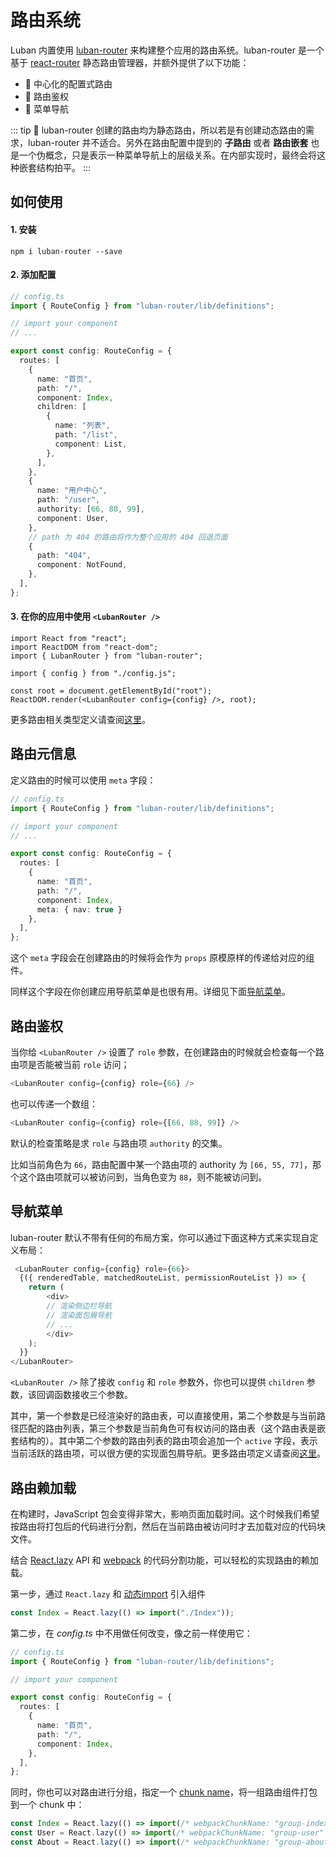 # 路由系统

Luban 内置使用 [luban-router](https://github.com/front-end-captain/luban-router) 来构建整个应用的路由系统。luban-router 是一个基于
[react-router](https://reacttraining.com/react-router/web/guides/quick-start) 静态路由管理器，并额外提供了以下功能：

- 📄 中心化的配置式路由
- 🚥 路由鉴权
- 🚏 菜单导航

::: tip 🙋
luban-router 创建的路由均为静态路由，所以若是有创建动态路由的需求，luban-router 并不适合。另外在路由配置中提到的 **子路由** 或者 **路由嵌套** 也是一个伪概念，只是表示一种菜单导航上的层级关系。在内部实现时，最终会将这种嵌套结构拍平。 
:::

## 如何使用

#### 1. 安装
```shell
npm i luban-router --save
```

#### 2. 添加配置
```typescript
// config.ts
import { RouteConfig } from "luban-router/lib/definitions";

// import your component
// ...

export const config: RouteConfig = {
  routes: [
    {
      name: "首页",
      path: "/",
      component: Index,
      children: [
        {
          name: "列表",
          path: "/list",
          component: List,
        },
      ],
    },
    {
      name: "用户中心",
      path: "/user",
      authority: [66, 88, 99],
      component: User,
    },
    // path 为 404 的路由将作为整个应用的 404 回退页面
    {
      path: "404",
      component: NotFound,
    },
  ],
};
```

#### 3. 在你的应用中使用 ` <LubanRouter /> `
```tsx
import React from "react";
import ReactDOM from "react-dom";
import { LubanRouter } from "luban-router";

import { config } from "./config.js";

const root = document.getElementById("root");
ReactDOM.render(<LubanRouter config={config} />, root);
```

更多路由相关类型定义请查阅[这里](https://github.com/front-end-captain/luban-router/blob/master/src/definitions.ts)。

## 路由元信息

定义路由的时候可以使用 `meta` 字段：
```typescript
// config.ts
import { RouteConfig } from "luban-router/lib/definitions";

// import your component
// ...

export const config: RouteConfig = {
  routes: [
    {
      name: "首页",
      path: "/",
      component: Index,
      meta: { nav: true }
    },
  ],
};
```

这个 `meta` 字段会在创建路由的时候将会作为 `props` 原模原样的传递给对应的组件。

同样这个字段在你创建应用导航菜单是也很有用。详细见下面[导航菜单](#导航菜单)。


## 路由鉴权
当你给 `<LubanRouter />` 设置了 `role` 参数，在创建路由的时候就会检查每一个路由项是否能被当前 `role` 访问；
```typescript
<LubanRouter config={config} role={66} />
```

也可以传递一个数组：
```typescript
<LubanRouter config={config} role={[66, 88, 99]} />
```

默认的检查策略是求 `role` 与路由项 `authority` 的交集。

比如当前角色为 `66`，路由配置中某一个路由项的 authority 为 `[66, 55, 77]`，那个这个路由项就可以被访问到，当角色变为 `88`，则不能被访问到。


## 导航菜单

luban-router 默认不带有任何的布局方案，你可以通过下面这种方式来实现自定义布局：
```typescript
 <LubanRouter config={config} role={66}>
  {({ renderedTable, matchedRouteList, permissionRouteList }) => {
    return (
        <div>
        // 渲染侧边栏导航
        // 渲染面包屑导航
        // ...
        </div>
    );
  }}
</LubanRouter>
```

`<LubanRouter />` 除了接收 `config` 和 `role` 参数外，你也可以提供 `children` 参数，该回调函数接收三个参数。

其中，第一个参数是已经渲染好的路由表，可以直接使用，第二个参数是与当前路径匹配的路由列表，第三个参数是当前角色可有权访问的路由表（这个路由表是嵌套结构的）。其中第二个参数的路由列表的路由项会追加一个 `active` 字段，表示当前活跃的路由项，可以很方便的实现面包屑导航。更多路由项定义请查阅[这里](https://github.com/front-end-captain/luban-router/blob/master/src/definitions.ts)。


## 路由赖加载
在构建时，JavaScript 包会变得非常大，影响页面加载时间。这个时候我们希望按路由将打包后的代码进行分割，然后在当前路由被访问时才去加载对应的代码块文件。

结合 [React.lazy](https://reactjs.org/docs/code-splitting.html#reactlazy) API 和 [webpack](https://webpack.js.org/guides/code-splitting/#root) 的代码分割功能，可以轻松的实现路由的赖加载。

第一步，通过 `React.lazy` 和 [动态import](https://webpack.js.org/guides/code-splitting/#dynamic-imports) 引入组件

```typescript
const Index = React.lazy(() => import("./Index"));
```

第二步，在 *config.ts* 中不用做任何改变，像之前一样使用它：
```typescript
// config.ts
import { RouteConfig } from "luban-router/lib/definitions";

// import your component

export const config: RouteConfig = {
  routes: [
    {
      name: "首页",
      path: "/",
      component: Index,
    },
  ],
};
```

同时，你也可以对路由进行分组，指定一个 [chunk name](https://webpack.js.org/api/module-methods/#magic-comments)，将一组路由组件打包到一个 chunk 中：
```typescript
const Index = React.lazy(() => import(/* webpackChunkName: "group-index" */  "./Index"));
const User = React.lazy(() => import(/* webpackChunkName: "group-user" */  "./User"));
const About = React.lazy(() => import(/* webpackChunkName: "group-about" */  "./About"));
```
